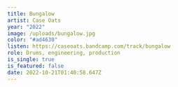 ```yaml
---
title: Bungalow
artist: Case Oats
year: "2022"
image: /uploads/bungalow.jpg
color: "#ad4630"
listen: https://caseoats.bandcamp.com/track/bungalow
role: Drums, engineering, production
is_single: true
is_featured: false
date: 2022-10-21T01:40:58.647Z
---
```

